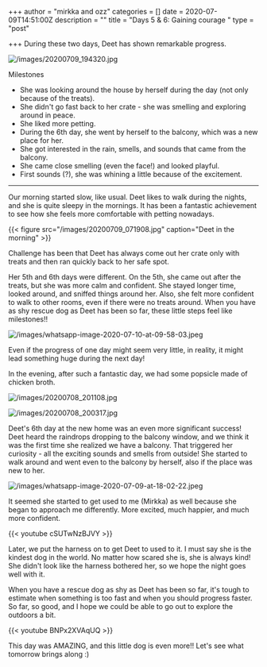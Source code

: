+++
author = "mirkka and ozz"
categories = []
date = 2020-07-09T14:51:00Z
description = ""
title = "Days 5 & 6: Gaining courage "
type = "post"

+++
During these two days, Deet has shown remarkable progress.

![/images/20200709_194320.jpg](https://app.forestry.io/sites/pqtrwwknkydruw/body-media//images/20200709_194320.jpg)

Milestones

* She was looking around the house by herself during the day (not only because of the treats).
* She didn't go fast back to her crate - she was smelling and exploring around in peace.
* She liked more petting.
* During the 6th day, she went by herself to the balcony, which was a new place for her.
* She got interested in the rain, smells, and sounds that came from the balcony.
* She came close smelling (even the face!) and looked playful.
* First sounds (?), she was whining a little because of the excitement. 

***

Our morning started slow, like usual. Deet likes to walk during the nights, and she is quite sleepy in the mornings. It has been a fantastic achievement to see how she feels more comfortable with petting nowadays.

{{< figure src="/images/20200709_071908.jpg" caption="Deet in the morning" >}}

Challenge has been that Deet has always come out her crate only with treats and then ran quickly back to her safe spot.

Her 5th and 6th days were different. On the 5th, she came out after the treats, but she was more calm and confident. She stayed longer time, looked around, and sniffed things around her. Also, she felt more confident to walk to other rooms, even if there were no treats around. When you have as shy rescue dog as Deet has been so far, these little steps feel like milestones!!

![/images/whatsapp-image-2020-07-10-at-09-58-03.jpeg](https://app.forestry.io/sites/pqtrwwknkydruw/body-media//images/whatsapp-image-2020-07-10-at-09-58-03.jpeg)

Even if the progress of one day might seem very little, in reality, it might lead something huge during the next day!

In the evening, after such a fantastic day, we had some popsicle made of chicken broth.

![/images/20200708_201108.jpg](https://app.forestry.io/sites/pqtrwwknkydruw/body-media//images/20200708_201108.jpg)

![/images/20200708_200317.jpg](https://app.forestry.io/sites/pqtrwwknkydruw/body-media//images/20200708_200317.jpg)

Deet's 6th day at the new home was an even more significant success! Deet heard the raindrops dropping to the balcony window, and we think it was the first time she realized we have a balcony. That triggered her curiosity - all the exciting sounds and smells from outside! She started to walk around and went even to the balcony by herself, also if the place was new to her.

![/images/whatsapp-image-2020-07-09-at-18-02-22.jpeg](https://app.forestry.io/sites/pqtrwwknkydruw/body-media//images/whatsapp-image-2020-07-09-at-18-02-22.jpeg)

It seemed she started to get used to me (Mirkka) as well because she began to approach me differently. More excited, much happier, and much more confident.

{{< youtube cSUTwNzBJVY >}}

Later, we put the harness on to get Deet to used to it. I must say she is the kindest dog in the world. No matter how scared she is, she is always kind! She didn't look like the harness bothered her, so we hope the night goes well with it.

When you have a rescue dog as shy as Deet has been so far, it's tough to estimate when something is too fast and when you should progress faster. So far, so good, and I hope we could be able to go out to explore the outdoors a bit.

{{< youtube BNPx2XVAqUQ >}}

This day was AMAZING, and this little dog is even more!! Let's see what tomorrow brings along :)
